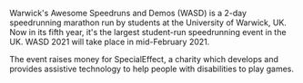 Warwick's Awesome Speedruns and Demos (WASD) is a 2-day speedrunning marathon run by students at the University of Warwick, UK. Now in its fifth year, it's the largest student-run speedrunning event in the UK. WASD 2021 will take place in mid-February 2021.

The event raises money for SpecialEffect, a charity which develops and provides assistive technology to help people with disabilities to play games.